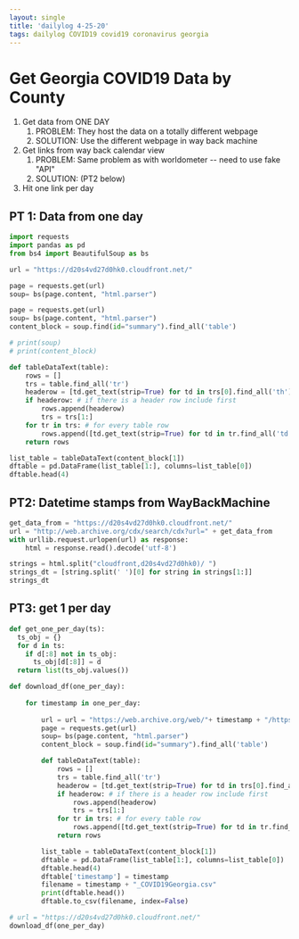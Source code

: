```yaml
---
layout: single
title: 'dailylog 4-25-20'
tags: dailylog COVID19 covid19 coronavirus georgia
--- 
```


<div class="flourish-embed flourish-bar-chart-race" data-src="visualisation/2098769" data-url="https://flo.uri.sh/visualisation/2098769/embed"><script src="https://public.flourish.studio/resources/embed.js"></script></div>

# Get Georgia COVID19 Data by County

1. Get data from ONE DAY
   1. PROBLEM: They host the data on a totally different webpage
   2. SOLUTION: Use the different webpage in way back machine
2. Get links from way back calendar view
   1. PROBLEM: Same problem as with worldometer -- need to use fake "API"
   2. SOLUTION: (PT2 below)
3. Hit one link per day


## PT 1: Data from one day

```python
import requests
import pandas as pd
from bs4 import BeautifulSoup as bs

url = "https://d20s4vd27d0hk0.cloudfront.net/"

page = requests.get(url)
soup= bs(page.content, "html.parser")

page = requests.get(url)
soup= bs(page.content, "html.parser")
content_block = soup.find(id="summary").find_all('table')

# print(soup)
# print(content_block)

def tableDataText(table):       
    rows = []
    trs = table.find_all('tr')
    headerow = [td.get_text(strip=True) for td in trs[0].find_all('th')] # header row
    if headerow: # if there is a header row include first
        rows.append(headerow)
        trs = trs[1:]
    for tr in trs: # for every table row
        rows.append([td.get_text(strip=True) for td in tr.find_all('td')]) # data row
    return rows

list_table = tableDataText(content_block[1])
dftable = pd.DataFrame(list_table[1:], columns=list_table[0])
dftable.head(4)

```

## PT2: Datetime stamps from WayBackMachine

```python
get_data_from = "https://d20s4vd27d0hk0.cloudfront.net/"
url = "http://web.archive.org/cdx/search/cdx?url=" + get_data_from
with urllib.request.urlopen(url) as response:
    html = response.read().decode('utf-8')

strings = html.split("cloudfront,d20s4vd27d0hk0)/ ")
strings_dt = [string.split(' ')[0] for string in strings[1:]]
strings_dt
```


## PT3: get 1 per day

```python
def get_one_per_day(ts):
  ts_obj = {}
  for d in ts:
    if d[:8] not in ts_obj:
      ts_obj[d[:8]] = d
  return list(ts_obj.values())
```


```python
def download_df(one_per_day):
    
    for timestamp in one_per_day:
        
        url = url = "https://web.archive.org/web/"+ timestamp + "/https://d20s4vd27d0hk0.cloudfront.net/"
        page = requests.get(url)
        soup= bs(page.content, "html.parser")
        content_block = soup.find(id="summary").find_all('table')

        def tableDataText(table):       
            rows = []
            trs = table.find_all('tr')
            headerow = [td.get_text(strip=True) for td in trs[0].find_all('th')] # header row
            if headerow: # if there is a header row include first
                rows.append(headerow)
                trs = trs[1:]
            for tr in trs: # for every table row
                rows.append([td.get_text(strip=True) for td in tr.find_all('td')]) # data row
            return rows

        list_table = tableDataText(content_block[1])
        dftable = pd.DataFrame(list_table[1:], columns=list_table[0])
        dftable.head(4)
        dftable['timestamp'] = timestamp
        filename = timestamp + "_COVID19Georgia.csv"
        print(dftable.head())
        dftable.to_csv(filename, index=False)

# url = "https://d20s4vd27d0hk0.cloudfront.net/"
download_df(one_per_day)

```